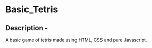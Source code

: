 # Basic_Tetris

## Description -

A basic game of tetris made using HTML, CSS and pure Javascript.



